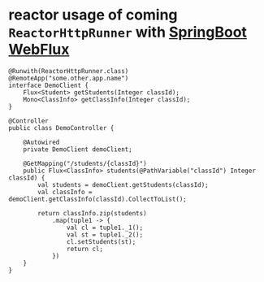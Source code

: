# reactor usage of coming `ReactorHttpRunner` with [SpringBoot WebFlux](https://docs.spring.io/spring/docs/current/spring-framework-reference/web-reactive.html)
 
```
@Runwith(ReactorHttpRunner.class)
@RemoteApp("some.other.app.name")
interface DemoClient {
	Flux<Student> getStudents(Integer classId);
	Mono<ClassInfo> getClassInfo(Integer classId);
}

@Controller
public class DemoController {

	@Autowired
	private DemoClient demoClient;

	@GetMapping("/students/{classId}")
	public Flux<ClassInfo> students(@PathVariable("classId") Integer classId) {
		val students = demoClient.getStudents(classId);
		val classInfo = demoClient.getClassInfo(classId).CollectToList();

		return classInfo.zip(students)
			.map(tuple1 -> {
				val cl = tuple1._1();
				val st = tuple1._2();
				cl.setStudents(st);
				return cl;
			})
	}
}
```
